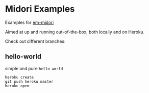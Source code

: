 # Midori Examples

Examples for [em-midori](https://github.com/heckpsi-lab/em-midori)

Aimed at up and running out-of-the-box, both locally and on Heroku.

Check out different branches:

## hello-world
  simple and pure `hello world` 

  ```
  heroku create
  git push heroku master
  heroku open
  ```

